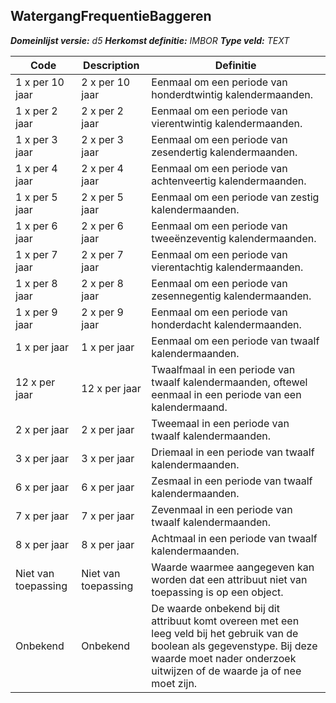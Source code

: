 ﻿## WatergangFrequentieBaggeren

*__Domeinlijst versie:__ d5*
*__Herkomst definitie:__ IMBOR*
*__Type veld:__ TEXT*

|__Code__ |__Description__ |__Definitie__	|
|	---	|	---	|   ---	| 
| 1 x per 10 jaar | 2 x per 10 jaar | Eenmaal om een periode van honderdtwintig kalendermaanden. |
| 1 x per 2 jaar | 2 x per 2 jaar | Eenmaal om een periode van vierentwintig kalendermaanden. |
| 1 x per 3 jaar | 2 x per 3 jaar | Eenmaal om een periode van zesendertig kalendermaanden. |
| 1 x per 4 jaar | 2 x per 4 jaar | Eenmaal om een periode van achtenveertig kalendermaanden. |
| 1 x per 5 jaar | 2 x per 5 jaar | Eenmaal om een periode van zestig kalendermaanden. |
| 1 x per 6 jaar | 2 x per 6 jaar | Eenmaal om een periode van tweeënzeventig kalendermaanden. |
| 1 x per 7 jaar | 2 x per 7 jaar | Eenmaal om een periode van vierentachtig kalendermaanden. |
| 1 x per 8 jaar | 2 x per 8 jaar | Eenmaal om een periode van zesennegentig kalendermaanden. |
| 1 x per 9 jaar | 2 x per 9 jaar | Eenmaal om een periode van honderdacht kalendermaanden. |
| 1 x per jaar | 1 x per jaar | Eenmaal om een periode van twaalf kalendermaanden. |
| 12 x per jaar | 12 x per jaar | Twaalfmaal in een periode van twaalf kalendermaanden, oftewel eenmaal in een periode van een kalendermaand. |
| 2 x per jaar | 2 x per jaar | Tweemaal in een periode van twaalf kalendermaanden. |
| 3 x per jaar | 3 x per jaar | Driemaal in een periode van twaalf kalendermaanden. |
| 6 x per jaar | 6 x per jaar | Zesmaal in een periode van twaalf kalendermaanden. |
| 7 x per jaar | 7 x per jaar | Zevenmaal in een periode van twaalf kalendermaanden. |
| 8 x per jaar | 8 x per jaar | Achtmaal in een periode van twaalf kalendermaanden. |
| Niet van toepassing | Niet van toepassing | Waarde waarmee aangegeven kan worden dat een attribuut niet van toepassing is op een object. |
| Onbekend | Onbekend | De waarde onbekend bij dit attribuut komt overeen met een leeg veld bij het gebruik van de boolean als gegevenstype. Bij deze waarde moet nader onderzoek uitwijzen of de waarde ja of nee moet zijn. |
